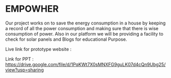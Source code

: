 # EMPOWHER
Our project works on to save the energy consumption in a house by keeping a record of all the power consumption and making sure that there is wise consumption of power.
Also in our platform we will be providing a facility to check for solar panels
and Blogs for educational Purpose.

Live link for prototype website :  

Link for PPT : https://drive.google.com/file/d/1PqKWt7X0sMNXFG9guLK07d4cQn9Ubg25/view?usp=sharing
